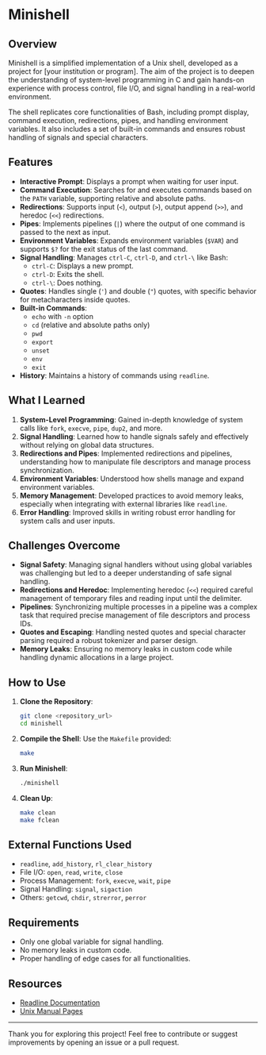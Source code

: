 # Minishell

## Overview
Minishell is a simplified implementation of a Unix shell, developed as a project for [your institution or program]. The aim of the project is to deepen the understanding of system-level programming in C and gain hands-on experience with process control, file I/O, and signal handling in a real-world environment.

The shell replicates core functionalities of Bash, including prompt display, command execution, redirections, pipes, and handling environment variables. It also includes a set of built-in commands and ensures robust handling of signals and special characters.

## Features

- **Interactive Prompt**: Displays a prompt when waiting for user input.
- **Command Execution**: Searches for and executes commands based on the `PATH` variable, supporting relative and absolute paths.
- **Redirections**: Supports input (`<`), output (`>`), output append (`>>`), and heredoc (`<<`) redirections.
- **Pipes**: Implements pipelines (`|`) where the output of one command is passed to the next as input.
- **Environment Variables**: Expands environment variables (`$VAR`) and supports `$?` for the exit status of the last command.
- **Signal Handling**: Manages `ctrl-C`, `ctrl-D`, and `ctrl-\` like Bash:
  - `ctrl-C`: Displays a new prompt.
  - `ctrl-D`: Exits the shell.
  - `ctrl-\`: Does nothing.
- **Quotes**: Handles single (`'`) and double (`"`) quotes, with specific behavior for metacharacters inside quotes.
- **Built-in Commands**:
  - `echo` with `-n` option
  - `cd` (relative and absolute paths only)
  - `pwd`
  - `export`
  - `unset`
  - `env`
  - `exit`
- **History**: Maintains a history of commands using `readline`.

## What I Learned

1. **System-Level Programming**: Gained in-depth knowledge of system calls like `fork`, `execve`, `pipe`, `dup2`, and more.
2. **Signal Handling**: Learned how to handle signals safely and effectively without relying on global data structures.
3. **Redirections and Pipes**: Implemented redirections and pipelines, understanding how to manipulate file descriptors and manage process synchronization.
4. **Environment Variables**: Understood how shells manage and expand environment variables.
5. **Memory Management**: Developed practices to avoid memory leaks, especially when integrating with external libraries like `readline`.
6. **Error Handling**: Improved skills in writing robust error handling for system calls and user inputs.

## Challenges Overcome

- **Signal Safety**: Managing signal handlers without using global variables was challenging but led to a deeper understanding of safe signal handling.
- **Redirections and Heredoc**: Implementing heredoc (`<<`) required careful management of temporary files and reading input until the delimiter.
- **Pipelines**: Synchronizing multiple processes in a pipeline was a complex task that required precise management of file descriptors and process IDs.
- **Quotes and Escaping**: Handling nested quotes and special character parsing required a robust tokenizer and parser design.
- **Memory Leaks**: Ensuring no memory leaks in custom code while handling dynamic allocations in a large project.

## How to Use

1. **Clone the Repository**:
   ```bash
   git clone <repository_url>
   cd minishell
   ```

2. **Compile the Shell**:
   Use the `Makefile` provided:
   ```bash
   make
   ```

3. **Run Minishell**:
   ```bash
   ./minishell
   ```

4. **Clean Up**:
   ```bash
   make clean
   make fclean
   ```

## External Functions Used
- `readline`, `add_history`, `rl_clear_history`
- File I/O: `open`, `read`, `write`, `close`
- Process Management: `fork`, `execve`, `wait`, `pipe`
- Signal Handling: `signal`, `sigaction`
- Others: `getcwd`, `chdir`, `strerror`, `perror`

## Requirements
- Only one global variable for signal handling.
- No memory leaks in custom code.
- Proper handling of edge cases for all functionalities.

## Resources
- [Readline Documentation](https://tiswww.case.edu/php/chet/readline/rltop.html)
- [Unix Manual Pages](https://man7.org/linux/man-pages/)

---

Thank you for exploring this project! Feel free to contribute or suggest improvements by opening an issue or a pull request.
